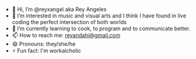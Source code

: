 - 👋 Hi, I’m @reyxangel aka Rey Angeles
- 👀 I’m interested in music and visual arts and I think I have found in live coding the perfect intersection of both worlds
- 🌱 I’m currently learning to cook, to program and to communicate better.
- 📫 How to reach me: reyandahi@gmail.com
- 😄 Pronouns: they/she/he
- ⚡ Fun fact: I'm workalcholic

<!---
reyxangel/reyxangel is a ✨ special ✨ repository because its `README.md` (this file) appears on your GitHub profile.
You can click the Preview link to take a look at your changes.
--->
